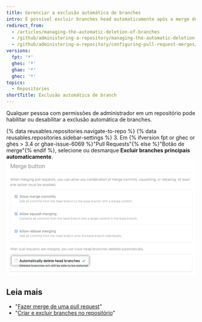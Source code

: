 ```yaml
---
title: Gerenciar a exclusão automática de branches
intro: É possível excluir branches head automaticamente após o merge de pull requests no repositório.
redirect_from:
  - /articles/managing-the-automatic-deletion-of-branches
  - /github/administering-a-repository/managing-the-automatic-deletion-of-branches
  - /github/administering-a-repository/configuring-pull-request-merges/managing-the-automatic-deletion-of-branches
versions:
  fpt: '*'
  ghes: '*'
  ghae: '*'
  ghec: '*'
topics:
  - Repositories
shortTitle: Exclusão automática de branch
---
```


Qualquer pessoa com permissões de administrador em um repositório pode habilitar ou desabilitar a exclusão automática de branches.

{% data reusables.repositories.navigate-to-repo %}
{% data reusables.repositories.sidebar-settings %}
3. Em {% ifversion fpt or ghec or ghes > 3.4 or ghae-issue-6069 %}"Pull Requests"{% else %}"Botão de merge"{% endif %}, selecione ou desmarque **Excluir branches principais automaticamente**. ![Caixa de seleção para habilitar ou desabilitar a exclusão automática de branches](/assets/images/help/repository/automatically-delete-branches.png)

## Leia mais
- "[Fazer merge de uma pull request](/pull-requests/collaborating-with-pull-requests/incorporating-changes-from-a-pull-request/merging-a-pull-request)"
- "[Criar e excluir branches no repositório](/articles/creating-and-deleting-branches-within-your-repository)"
